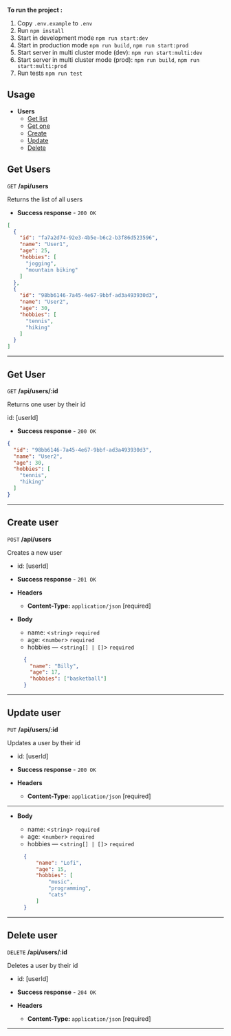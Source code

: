 **To run the project :**

1. Copy `.env.example` to `.env`
2. Run `npm install`
3. Start in development mode `npm run start:dev`
4. Start in production mode `npm run build`, `npm run start:prod`
5. Start server in multi cluster mode (dev): `npm run start:multi:dev`
6. Start server in multi cluster mode (prod): `npm run build`, `npm run start:multi:prod`
7. Run tests `npm run test`

## Usage

- **Users**
    - [Get list](#get-users)
    - [Get one](#get-user)
    - [Create](#create-user)
    - [Update](#update-user)
    - [Delete](#delete-user)

    

**Get Users**
----

`GET` **/api/users**

Returns the list of all users
* **Success response** - `200 OK`

```json
[
  {
    "id": "fa7a2d74-92e3-4b5e-b6c2-b3f86d523596",
    "name": "User1",
    "age": 25,
    "hobbies": [
      "jogging",
      "mountain biking"
    ]
  },
  {
    "id": "98bb6146-7a45-4e67-9bbf-ad3a493930d3",
    "name": "User2",
    "age": 30,
    "hobbies": [
      "tennis",
      "hiking"
    ]
  }
]
   ```
---

**Get User**
----

`GET` **/api/users/:id**

Returns one user by their id

id: [userId]
* **Success response** - `200 OK`

```json
{
  "id": "98bb6146-7a45-4e67-9bbf-ad3a493930d3",
  "name": "User2",
  "age": 30,
  "hobbies": [
    "tennis",
    "hiking"
  ]
}
   ```
---

**Create user**
---
`POST` **/api/users**

Creates a new user
- id: [userId]

* **Success response** - `201 OK`

* **Headers**
    - **Content-Type:** `application/json` [required]
  

* **Body**
  - name: <`string`> `required`
  - age: <`number`> `required`
  - hobbies — <`string[] | []`> `required`
  ```json
    {
      "name": "Billy",
      "age": 17,
      "hobbies": ["basketball"]
    }
  ```
---

**Update user**
---
`PUT` **/api/users/:id**

Updates a user by their id
- id: [userId]

* **Success response** - `200 OK`

* **Headers**

    - **Content-Type:** `application/json` [required]
  
---
* **Body**

  - name: <`string`> `required`
  - age: <`number`> `required`
  - hobbies — <`string[] | []`> `required`
  
  ```json
    {
        "name": "Lofi",
        "age": 15,
        "hobbies": [
            "music",
            "programming",
            "cats"
        ]
    }
  ```
---

**Delete user**
---


`DELETE` **/api/users/:id**

Deletes a user by their id

- id: [userId]
* **Success response** - `204 OK`

* **Headers**

    - **Content-Type:** `application/json` [required]

---

